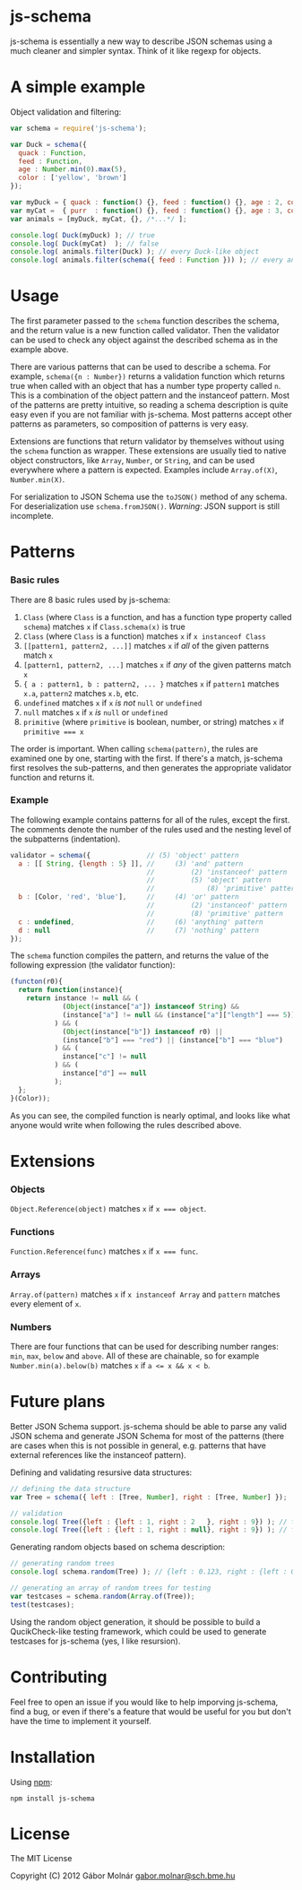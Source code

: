 js-schema
=========

js-schema is essentially a new way to describe JSON schemas using a
much cleaner and simpler syntax. Think of it like regexp for objects.

A simple example
================

Object validation and filtering:

```javascript
var schema = require('js-schema');

var Duck = schema({
  quack : Function,
  feed : Function,
  age : Number.min(0).max(5),
  color : ['yellow', 'brown']
});

var myDuck = { quack : function() {}, feed : function() {}, age : 2, color : 'yellow' };
var myCat =  { purr  : function() {}, feed : function() {}, age : 3, color : 'black'  };
var animals = [myDuck, myCat, {}, /*...*/ ];

console.log( Duck(myDuck) ); // true
console.log( Duck(myCat)  ); // false
console.log( animals.filter(Duck) ); // every Duck-like object
console.log( animals.filter(schema({ feed : Function })) ); // every animal that can be fed
```

Usage
=====

The first parameter passed to the `schema` function describes the schema, and the return value
is a new function called validator. Then the validator can be used to check any object against
the described schema as in the example above.

There are various patterns that can be used to describe a schema. For example,
`schema({n : Number})` returns a validation function which returns true when called
with an object that has a number type property called `n`. This is a combination of the
object pattern and the instanceof pattern. Most of the patterns are pretty intuitive, so
reading a schema description is quite easy even if you are not familiar with js-schema.
Most patterns accept other patterns as parameters, so composition of patterns is very easy.

Extensions are functions that return validator by themselves without using the `schema` function
as wrapper. These extensions are usually tied to native object constructors, like `Array`,
`Number`, or `String`, and can be used everywhere where a pattern is expected. Examples
include `Array.of(X)`, `Number.min(X)`.

For serialization to JSON Schema use the `toJSON()` method of any schema. For deserialization
use `schema.fromJSON()`. _Warning_: JSON support is still incomplete.

Patterns
========

### Basic rules ###

There are 8 basic rules used by js-schema:

1. `Class` (where `Class` is a function, and has a function type property called
`schema`) matches `x` if `Class.schema(x)` is true
2. `Class` (where `Class` is a function) matches `x` if `x instanceof Class`
3. `[[pattern1, pattern2, ...]]` matches `x` if _all_ of the given patterns match `x`
4. `[pattern1, pattern2, ...]` matches `x` if _any_ of the given patterns match `x`
5. `{ a : pattern1, b : pattern2, ... }` matches `x` if `pattern1`  matches `x.a`, `pattern2`
matches `x.b`, etc.
6. `undefined` matches `x` if `x` _is not_ `null` or `undefined`
7. `null` matches `x` if `x` _is_ `null` or `undefined`
8. `primitive` (where `primitive` is boolean, number, or string) matches `x` if `primitive === x`

The order is important. When calling `schema(pattern)`, the rules are examined one by one,
starting with the first. If there's a match, js-schema first resolves the sub-patterns, and then
generates the appropriate validator function and returns it.

### Example ###

The following example contains patterns for all of the rules, except the first. The comments
denote the number of the rules used and the nesting level of the subpatterns (indentation).

```javascript
validator = schema({              // (5) 'object' pattern
  a : [[ String, {length : 5} ]], //     (3) 'and' pattern
                                  //         (2) 'instanceof' pattern
                                  //         (5) 'object' pattern
                                  //             (8) 'primitive' pattern
  b : [Color, 'red', 'blue'],     //     (4) 'or' pattern
                                  //         (2) 'instanceof' pattern
                                  //         (8) 'primitive' pattern
  c : undefined,                  //     (6) 'anything' pattern
  d : null                        //     (7) 'nothing' pattern
});
```

The `schema` function compiles the pattern, and returns the value of the following expression
(the validator function):

```javascript
(functon(r0){
  return function(instance){
    return instance != null && (
             (Object(instance["a"]) instanceof String) && 
             (instance["a"] != null && (instance["a"]["length"] === 5))
           ) && (
             (Object(instance["b"]) instanceof r0) ||
             (instance["b"] === "red") || (instance["b"] === "blue")
           ) && (
             instance["c"] != null
           ) && (
             instance["d"] == null
           );
  };
}(Color));
```

As you can see, the compiled function is nearly optimal, and looks like what anyone would
write when following the rules described above.

Extensions
==========

### Objects ###

`Object.Reference(object)` matches `x` if `x === object`.

### Functions ###

`Function.Reference(func)` matches `x` if `x === func`.

### Arrays ###

`Array.of(pattern)` matches `x` if `x instanceof Array` and `pattern` matches every element of `x`.

### Numbers ###

There are four functions that can be used for describing number ranges: `min`, `max`, `below`
and `above`. All of these are chainable, so for example `Number.min(a).below(b)` matches `x` if
`a <= x && x < b`.

Future plans
============

Better JSON Schema support. js-schema should be able to parse any valid JSON schema and generate
JSON Schema for most of the patterns (there are cases when this is not possible in general,
e.g. patterns that have external references like the instanceof pattern).

Defining and validating resursive data structures:

```javascript
// defining the data structure
var Tree = schema({ left : [Tree, Number], right : [Tree, Number] });

// validation
console.log( Tree({left : {left : 1, right : 2   }, right : 9}) ); // true
console.log( Tree({left : {left : 1, right : null}, right : 9}) ); // false
```

Generating random objects based on schema description:

```javascript
// generating random trees
console.log( schema.random(Tree) ); // {left : 0.123, right : {left : 0.2, right : 0.9}}

// generating an array of random trees for testing
var testcases = schema.random(Array.of(Tree));
test(testcases);
```

Using the random object generation, it should be possible to build a QucikCheck-like testing
framework, which could be used to generate testcases for js-schema (yes, I like resursion).

Contributing
============

Feel free to open an issue if you would like to help imporving js-schema, find a bug, or even
if there's a feature that would be useful for you but don't have the time to implement it yourself.

Installation
============

Using [npm](http://npmjs.org):

    npm install js-schema

License
=======

The MIT License

Copyright (C) 2012 Gábor Molnár <gabor.molnar@sch.bme.hu>

